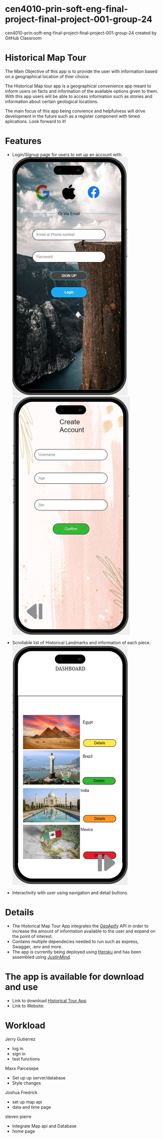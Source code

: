 # cen4010-prin-soft-eng-final-project-final-project-001-group-24
cen4010-prin-soft-eng-final-project-final-project-001-group-24 created by GitHub Classroom

# Historical Map Tour
The Main Objective of this app is to provide the user with information based on a geographical location of thier choice.

The Historical Map tour app is a geographical convenience app meant to inform users on facts and information of the available options given to them. With this app users will be able to access information such as stories and information about certain geological locations. 


The main focus of this app being convience and helpfulness will drive development in the future such as a register component with timed aplications. Look forward to it!

# Features
- Login/Signup page for users to set up an account with.
![Login Page](./Img/Login.png)
![Signup Page](/Img/Signup.png)

- Scrollable list of Historical Landmarks and information of each piece.
![Countries](./Img/Countries.png)
- Interactivity with user using navigation and detail buttons.



# Details
- The Historical Map Tour App integrates the [GeoApify](https://www.geoapify.com/places-api) API in order to increase the amount of information available to the user and expand on the point of interest.
- Contains multiple dependecies needed to run such as express, Swagger, .env and more.
- The app is currently being deployed using [Heroku](https://developer.salesforce.com) and has been assembled using [JustInMind](https://www.justinmind.com/?k=justinmind&a=295677078132&adg=23874442871&cmp=323175791&match=e&adposition=&utm_medium=cpc&utm_source=google&utm_campaign=323175791&utm_term=justinmind_e&gad_source=1&gclid=CjwKCAiA98WrBhAYEiwA2WvhOhFfT8isVP3FyOw_0Xm1bnbZ_-3wzuYOWsIC9_ved-UaY5OIRbKXyxoC_qsQAvD_BwE).

# The app is available for download and use
- Link to download [Historical Tour App](https://we.tl/t-SRgVKYx2pc) 
- Link to Website: 

# Workload
Jerry Gutierrez
- log in 
- sign in
- test functions

Maxx Parcesepe
- Set up up server/database
- Style changes

Joshua Fredrick
- set up map api 
- data and time page 

steven pierre
- Integrate Map api and Database
- home page


